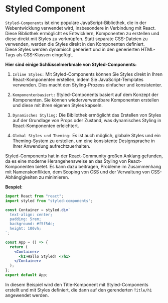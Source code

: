 # Styled Component

`Styled-Components` ist eine populäre JavaScript-Bibliothek, die in der Webentwicklung verwendet wird, insbesondere in Verbindung mit React. Diese Bibliothek ermöglicht es Entwicklern, Komponenten zu erstellen und diese direkt mit Styles zu verknüpfen. Statt separate CSS-Dateien zu verwenden, werden die Styles direkt in den Komponenten definiert.  
Diese Styles werden dynamisch generiert und in den generierten HTML-Tags als CSS-Klassen eingefügt.

**Hier sind einige Schlüsselmerkmale von Styled-Components:**

1. `Inline Styles:` Mit Styled-Components können Sie Styles direkt in Ihren React-Komponenten erstellen, indem Sie JavaScript-Templates verwenden. Dies macht den Styling-Prozess einfacher und konsistenter.

2. `Komponentenbasiert:` Styled-Components basiert auf dem Konzept der Komponenten. Sie können wiederverwendbare Komponenten erstellen und diese mit ihren eigenen Styles kapseln.

3. `Dynamisches Styling:` Die Bibliothek ermöglicht das Erstellen von Styles auf der Grundlage von Props oder Zustand, was dynamisches Styling in React-Komponenten erleichtert.

4. `Global Styles und Theming:` Es ist auch möglich, globale Styles und ein Theming-System zu erstellen, um eine konsistente Designsprache in Ihrer Anwendung aufrechtzuerhalten.

Styled-Components hat in der React-Community großen Anklang gefunden, da es eine moderne Herangehensweise an das Styling von React-Komponenten bietet. Es kann dazu beitragen, Probleme im Zusammenhang mit Namenskonflikten, dem Scoping von CSS und der Verwaltung von CSS-Abhängigkeiten zu minimieren.

**Bespiel:**

```jsx
import React from "react";
import styled from "styled-components";

const Container = styled.div`
  text-align: center;
  padding: 5rem;
  background: #f5f5dc;
  height: 100vh;
`;

const App = () => {
  return (
    <Container>
      <h1>Hallo Styled! </h1>
    </Container>
  );
};
export default App;
```

In diesem Beispiel wird den Title-Komponent mit Styled-Components erstellt und mit Styles definiert, die dann auf den gerenderten `Title/h1` angewendet werden.
